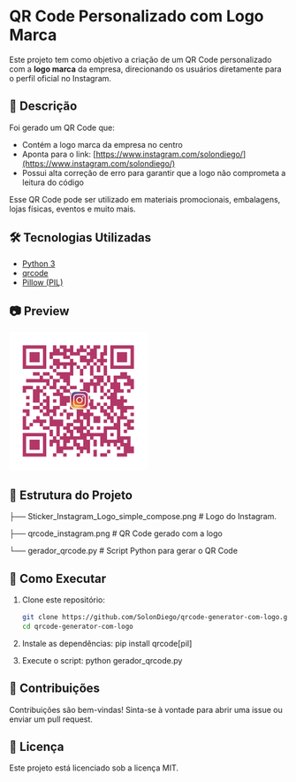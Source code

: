 # QR Code Personalizado com Logo Marca

Este projeto tem como objetivo a criação de um QR Code personalizado com a **logo marca** da empresa, direcionando os usuários diretamente para o perfil oficial no Instagram.

## 📌 Descrição

Foi gerado um QR Code que:

- Contém a logo marca da empresa no centro
- Aponta para o link: [https://www.instagram.com/solondiego/](https://www.instagram.com/solondiego/)
- Possui alta correção de erro para garantir que a logo não comprometa a leitura do código

Esse QR Code pode ser utilizado em materiais promocionais, embalagens, lojas físicas, eventos e muito mais.

## 🛠️ Tecnologias Utilizadas

- [Python 3](https://www.python.org/)
- [qrcode](https://pypi.org/project/qrcode/)
- [Pillow (PIL)](https://pypi.org/project/Pillow/)

## 📷 Preview

<img src="qrcode_instagram.png" alt="QR Code com Logo Marca" width="250"/>

## 📁 Estrutura do Projeto


├── Sticker_Instagram_Logo_simple_compose.png # Logo do Instagram.  

├── qrcode_instagram.png # QR Code gerado com a logo  

└── gerador_qrcode.py # Script Python para gerar o QR Code

## 🚀 Como Executar

1. Clone este repositório:
   ```bash
   git clone https://github.com/SolonDiego/qrcode-generator-com-logo.git
   cd qrcode-generator-com-logo

2. Instale as dependências:
pip install qrcode[pil]

3. Execute o script:
python gerador_qrcode.py

## 🤝 Contribuições
Contribuições são bem-vindas! Sinta-se à vontade para abrir uma issue ou enviar um pull request.

## 📄 Licença
Este projeto está licenciado sob a licença MIT.



